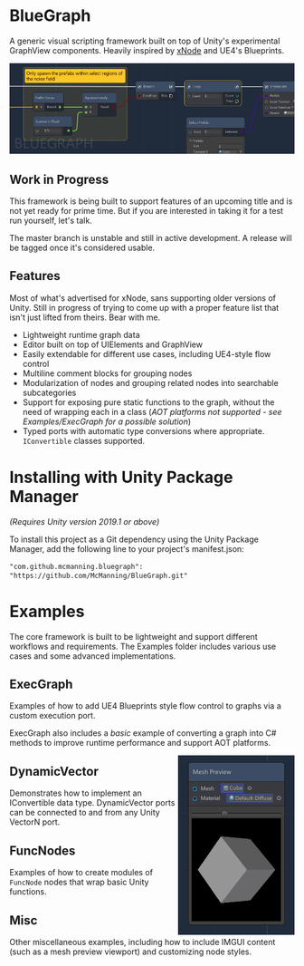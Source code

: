 
# BlueGraph

A generic visual scripting framework built on top of Unity's experimental GraphView components. Heavily inspired by [xNode](https://github.com/Siccity/xNode) and UE4's Blueprints. 

![BlueGraph Preview](Documentation~/Preview.png)


## Work in Progress

This framework is being built to support features of an upcoming title and is not yet ready for prime time. But if you are interested in taking it for a test run yourself, let's talk.

The master branch is unstable and still in active development. A release will be tagged once it's considered usable. 

## Features

Most of what's advertised for xNode, sans supporting older versions of Unity. Still in progress of trying to come up with a proper feature list that isn't just lifted from theirs. Bear with me. 

* Lightweight runtime graph data
* Editor built on top of UIElements and GraphView
* Easily extendable for different use cases, including UE4-style flow control
* Multiline comment blocks for grouping nodes
* Modularization of nodes and grouping related nodes into searchable subcategories
* Support for exposing pure static functions to the graph, without the need of wrapping each in a class (*AOT platforms not supported - see Examples/ExecGraph for a possible solution*) 
* Typed ports with automatic type conversions where appropriate. `IConvertible` classes supported. 


# Installing with Unity Package Manager

_(Requires Unity version 2019.1 or above)_

To install this project as a Git dependency using the Unity Package Manager, add the following line to your project's manifest.json:

```
"com.github.mcmanning.bluegraph": "https://github.com/McManning/BlueGraph.git"
```


# Examples

The core framework is built to be lightweight and support different workflows and requirements. The Examples folder includes various use cases and some advanced implementations. 


## ExecGraph

Examples of how to add UE4 Blueprints style flow control to graphs via a custom execution port. 

ExecGraph also includes a *basic* example of converting a graph into C# methods to improve runtime performance and support AOT platforms. 

<img align="right" src="Documentation~/MeshPreview.png">


## DynamicVector

Demonstrates how to implement an IConvertible data type. DynamicVector ports can be connected to and from any Unity VectorN port.


## FuncNodes

Examples of how to create modules of `FuncNode` nodes that wrap basic Unity functions. 


## Misc

Other miscellaneous examples, including how to include IMGUI content (such as a mesh preview viewport) and customizing node styles.

